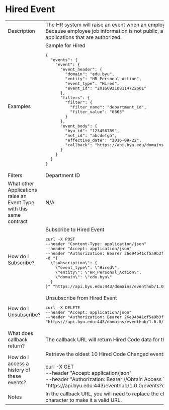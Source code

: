 # Hired Event

<table align="center">
    <tr>
        <td>Description</td>
        <td>The HR system will raise an event when an employee is hired.<br>Because employee job information is not public, a secure callback URL is provided for business applications that are authorized.</td>
    </tr>
    <tr>
        <td>Examples</td>
        <td>Sample for Hired<br><pre>{
  "events": {
    "event": {
      "event_header": {
        "domain": "edu.byu",
        "entity": "HR_Personal_Action",
        "event_type": "Hired",
        "event_id": "2016092108114722601"
      },
      "filters": {
        "filter": {
          "filter_name": "department_id",
          "filter_value": "0665"
        }
      },
      "event_body": {
        "byu_id": "123456789",
        "net_id": "abcdefgh",
        "effective_date": "2016-09-22",
        "callback": "https://api.byu.edu/domains/erp/hr/hire/v1?byu_id=123456789"
      }
    }
  }
}</pre></td>
    </tr>
    <tr>
        <td>Filters</td>
        <td>Department ID</td>
    </tr>
    <tr>
        <td>What other Applications raise an Event Type with this same contract</td>
        <td>N/A</td>
    </tr>
    <tr>
        <td>How do I Subscribe?</td>
        <td>Subscribe to Hired Event<br><pre>curl -X POST 
--header "Content-Type: application/json" 
--header "Accept: application/json" 
--header "Authorization: Bearer 26e94b41cf5a9b3f36435c1e0e35f3" 
-d "{
  \"subscription\": {
    \"event_type\": \"Hired\",
    \"entity\": \"HR_Personal_Action\",
    \"domain\": \"edu.byu\"
  }
}" "https://api.byu.edu:443/domains/eventhub/1.0.0/subscriptions"</pre></td>
    </tr>
    <tr>
        <td>How do I Unsubscribe?</td>
        <td>Unsubscribe from Hired Event<br><pre>curl -X DELETE 
--header "Accept: application/json" 
--header "Authorization: Bearer 26e94b41cf5a9b3f36435c1e0e35f3"
"https://api.byu.edu:443/domains/eventhub/1.0.0/subscriptions/edu.byu/HR_Personal_Action/Hired"</pre></td>
    </tr>
    <tr>
        <td>What does callback return?</td>
        <td>The callback URL will return Hired Code data for the specified byu_id.</td>
    </tr>
    <tr>
        <td>How do I access a history of these events?</td>
        <td>Retrieve the oldest 10 Hired Code Changed events from the Archive<br><br>curl -X GET<br>--header "Accept: application/json" <br>--header "Authorization: Bearer //Obtain Access Token in API Store//" <br>"https://<span></span>api.byu.edu:443/eventhub/1.0.0/events?count=10"</td>
    </tr>
    <tr>
        <td>Notes</td>
        <td>In the callback URL, you will need to replace the characters "%26" with the "&" (ampersand) character to make it a valid URL.</td>
    </tr>
</table>
